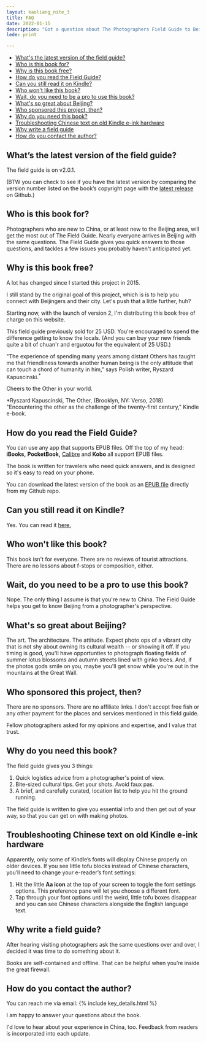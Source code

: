 ```yaml
---
layout: kaoliang_nite_3
title: FAQ
date: 2022-01-15
description: "Got a question about The Photographers Field Guide to Beijing?"
lede: print

---
```




+ [What's the latest version of the field guide?](https://www.zachmccabe.com/beijing/faq.html#whats-the-latest-version-of-the-field-guide)
+ [Who is this book for?](https://www.zachmccabe.com/beijing/faq.html#who-is-this-book-for)
+ [Why is this book free?](https://www.zachmccabe.com/beijing/faq.html#why-is-this-book-free)
+ [How do you read the Field Guide?](https://www.zachmccabe.com/beijing/faq.html#how-do-you-read-the-field-guide)
+ [Can you still read it on Kindle?](https://www.zachmccabe.com/beijing/faq.html#can-you-still-read-it-on-kindle)
+ [Who won't like this book?](https://www.zachmccabe.com/beijing/faq.html#who-wont-like-this-book)
+ [Wait, do you need to be a pro to use this book?](https://www.zachmccabe.com/beijing/faq.html#wait-do-you-need-to-be-a-pro-to-use-this-book)
+ [What's so great about Beijing?](https://www.zachmccabe.com/beijing/faq.html#whats-so-great-about-beijing)
+ [Who sponsored this project, then?](https://www.zachmccabe.com/beijing/faq.html#who-sponsored-this-project-then)
+ [Why do you need this book?](https://www.zachmccabe.com/beijing/faq.html#why-do-you-need-this-book)
+ [Troubleshooting Chinese text on old Kindle e-ink hardware](https://www.zachmccabe.com/beijing/faq.html#troubleshooting-chinese-text-on-old-kindle-e-ink-hardware)
+ [Why write a field guide](https://www.zachmccabe.com/beijing/faq.html#why-write-a-field-guide)
+ [How do you contact the author?](https://www.zachmccabe.com/beijing/faq.html#how-do-you-contact-the-author)




## What’s the latest version of the field guide?

The field guide is on v2.0.1.

(BTW you can check to see if you have the latest version by comparing the version number listed on the book’s copyright page with the [latest release](https://github.com/zachmccabe/beijing/releases/latest) on Github.)


## Who is this book for?

Photographers who are new to China, or at least new to the Beijing area, will get the most out of The Field Guide. Nearly everyone arrives in Beijing with the same questions. The Field Guide gives you quick answers to those questions, and tackles a few issues you probably haven't anticipated yet.


## Why is this book free?

A lot has changed since I started this project in 2015.

I still stand by the original goal of this project, which is is to help you connect with Beijingers and their city. Let's push that a little further, huh?

Starting now, with the launch of version 2, I'm distributing this book free of charge on this website.

This field guide previously sold for 25 USD. You're encouraged to spend the difference getting to know the locals. (And you can buy your new friends quite a bit of chuan'r and erguotou for the equivalent of 25 USD.)

"The experience of spending many years among distant Others has taught me that friendliness towards another human being is the only attitude that can touch a chord of humanity in him," says Polish writer, Ryszard Kapuscinski.<sup>*</sup>

Cheers to the Other in your world.

<span>*</span>Ryszard Kapuscinski, The Other, (Brooklyn, NY: Verso, 2018) "Encountering the other as the challenge of the twenty-first century," Kindle e-book.



## How do you read the Field Guide?

You can use any app that supports EPUB files. Off the top of my head: **iBooks,** **PocketBook,** [Calibre](https://calibre-ebook.com/) and **Kobo** all support EPUB files.

The book is written for travelers who need quick answers, and is designed so it's easy to read on your phone.

You can download the latest version of the book as an [EPUB file] directly from my Github repo.

[EPUB file]: https://github.com/zachmccabe/beijing/releases/latest


## Can you still read it on Kindle?

Yes. You can read it [here.](https://www.amazon.com/Photographers-Field-Guide-Beijing-McCabe-ebook/dp/B072FVKP45/)


## Who won't like this book?

This book isn't for everyone. There are no reviews of tourist attractions. There are no lessons about f-stops or composition, either.


## Wait, do you need to be a pro to use this book?

Nope. The only thing I assume is that you're new to China. The Field Guide helps you get to know Beijing from a photographer's perspective.


## What's so great about Beijing?

The art. The architecture. The attitude. Expect photo ops of a vibrant city that is not shy about owning its cultural wealth -- or showing it off. If you timing is good, you'll have opportunties to photograph floating fields of summer lotus blossoms and autumn streets lined with ginko trees. And, if the photos gods smile on you, maybe you'll get snow while you're out in the mountains at the Great Wall.


## Who sponsored this project, then?

There are no sponsors. There are no affiliate links. I don't accept free fish or any other payment for the places and services mentioned in this field guide.

Fellow photographers asked for my opinions and expertise, and I value that trust.


## Why do you need this book?

The field guide gives you 3 things:

1. Quick logistics advice from a photographer's point of view.
2. Bite-sized cultural tips. Get your shots. Avoid faux pas.
3. A brief, and carefully curated, location list to help you hit the ground running.

The field guide is written to give you essential info and then get out of your way, so that you can get on with making photos.



## Troubleshooting Chinese text on old Kindle e-ink hardware

Apparently, only some of Kindle’s fonts will display Chinese properly on older devices. If you see little tofu blocks instead of Chinese characters, you’ll need to change your e-reader’s font settings:

 1. Hit the little **Aa icon** at the top of your screen to toggle the font settings options. This preference pane will let you choose a different font.
 2. Tap through your font options until the weird, little tofu boxes disappear and you can see Chinese characters alongside the English language text.


## Why write a field guide?

After hearing visiting photographers ask the same questions over and over, I decided it was time to do something about it. 

Books are self-contained and offline. That can be helpful when you’re inside the great firewall.


## How do you contact the author?

You can reach me via email: {% include key_details.html %}

I am happy to answer your questions about the book.

I'd love to hear about your experience in China, too. Feedback from readers is incorporated into each update.
